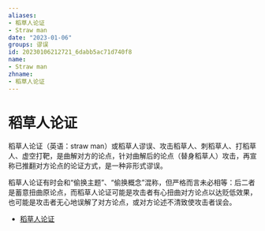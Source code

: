 ```yaml
---
aliases:
- 稻草人论证
- Straw man
date: "2023-01-06"
groups: 谬误
id: 20230106212721_6dabb5ac71d740f8
name:
- Straw man
zhname:
- 稻草人论证
---
```


# 稻草人论证

稻草人论证（英语：straw man）或稻草人谬误、攻击稻草人、刺稻草人、打稻草人、虚空打靶，是曲解对方的论点，针对曲解后的论点（替身稻草人）攻击，再宣称已推翻对方论点的论证方式，是一种非形式谬误。

稻草人论证有时会和“偷换主题”、“偷换概念”混称，但严格而言未必相等：后二者是蓄意扭曲原论点，而稻草人论证可能是攻击者有心扭曲对方论点以达贬低效果，也可能是攻击者无心地误解了对方论点，或对方论述不清致使攻击者误会。

* [稻草人论证](https://zh.wikipedia.org/wiki/%E7%A8%BB%E8%8D%89%E4%BA%BA%E8%AB%96%E8%AD%89)
